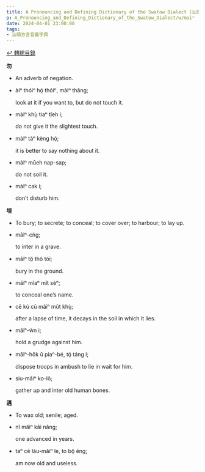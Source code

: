 ```yaml
---
title: A Pronouncing and Defining Dictionary of the Swatow Dialect (汕頭方言音義字典) / maiⁿ
p: A_Pronouncing_and_Defining_Dictionary_of_the_Swatow_Dialect/w/maiⁿ
date: 2024-04-01 23:00:00
tags: 
- 汕頭方言音義字典
---
```


[↩️ 轉總目錄](/A_Pronouncing_and_Defining_Dictionary_of_the_Swatow_Dialect)


**勿**
- An adverb of negation.

- àiⁿ thóiⁿ hó̤ thóiⁿ, màiⁿ thăng;

  look at it if you want to, but do not touch it.

- màiⁿ khṳ̀ tiaⁿ tîeh i;

  do not give it the slightest touch.

- màiⁿ tàⁿ kèng hó̤;

  it is better to say nothing about it.

- màiⁿ mûeh nap-sap;

  do not soil it.

- màiⁿ cak i;

  don’t disturb him.

**埋**
- To bury; to secrete; to conceal; to cover over; to harbour; to lay up.

- mâiⁿ-cǹg;

  to inter in a grave.

- mâiⁿ tŏ̤ thô tói;

  bury in the ground.

- mâiⁿ mîaⁿ mît sèⁿ;

  to conceal one’s name.

- cē kú cū mâiⁿ mût khṳ̀;

  after a lapse of time, it decays in the soil in which it lies.

- mâiⁿ-ẁn i;

  hold a grudge against him.

- mâiⁿ-hôk ŭ piaⁿ-bé, tó̤ táng i;

  dispose troops in ambush to lie in wait for him.

- siu-mâiⁿ ko-lô;

  gather up and inter old human bones.

**邁**
- To wax old; senile; aged.

- nî măiⁿ kâi nâng;

  one advanced in years.

- taⁿ cē láu-măiⁿ le, to bô̤ ēng;

  am now old and useless.
